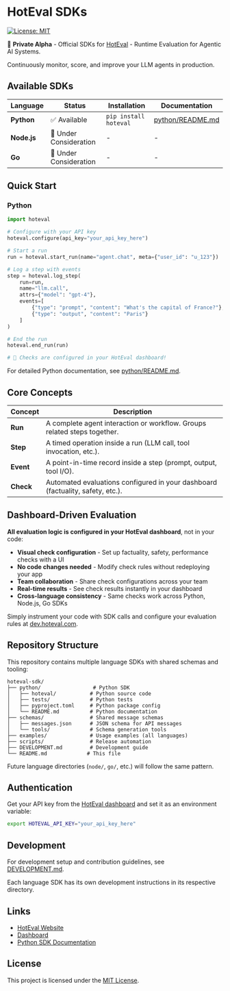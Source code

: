 # HotEval SDKs

[![License: MIT](https://img.shields.io/badge/License-MIT-yellow.svg)](LICENSE)

🎉 **Private Alpha** - Official SDKs for [HotEval](https://dev.hoteval.com) - Runtime Evaluation for Agentic AI Systems.

Continuously monitor, score, and improve your LLM agents in production.

## Available SDKs

| Language | Status | Installation | Documentation |
|----------|--------|-------------|---------------|
| **Python** | ✅ Available | `pip install hoteval` | [python/README.md](python/README.md) |
| **Node.js** | 🔄 Under Consideration | - | - |
| **Go** | 🔄 Under Consideration | - | - |

## Quick Start

### Python

```python
import hoteval

# Configure with your API key
hoteval.configure(api_key="your_api_key_here")

# Start a run
run = hoteval.start_run(name="agent.chat", meta={"user_id": "u_123"})

# Log a step with events
step = hoteval.log_step(
    run=run,
    name="llm.call",
    attrs={"model": "gpt-4"},
    events=[
        {"type": "prompt", "content": "What's the capital of France?"},
        {"type": "output", "content": "Paris"}
    ]
)

# End the run
hoteval.end_run(run)

# 🎉 Checks are configured in your HotEval dashboard!
```

For detailed Python documentation, see [python/README.md](python/README.md).

## Core Concepts

| Concept | Description |
|---------|-------------|
| **Run** | A complete agent interaction or workflow. Groups related steps together. |
| **Step** | A timed operation inside a run (LLM call, tool invocation, etc.). |
| **Event** | A point-in-time record inside a step (prompt, output, tool I/O). |
| **Check** | Automated evaluations configured in your dashboard (factuality, safety, etc.). |

## Dashboard-Driven Evaluation

**All evaluation logic is configured in your HotEval dashboard**, not in your code:

- **Visual check configuration** - Set up factuality, safety, performance checks with a UI
- **No code changes needed** - Modify check rules without redeploying your app
- **Team collaboration** - Share check configurations across your team
- **Real-time results** - See check results instantly in your dashboard
- **Cross-language consistency** - Same checks work across Python, Node.js, Go SDKs

Simply instrument your code with SDK calls and configure your evaluation rules at [dev.hoteval.com](https://dev.hoteval.com).

## Repository Structure

This repository contains multiple language SDKs with shared schemas and tooling:

```
hoteval-sdk/
├── python/                 # Python SDK
│   ├── hoteval/           # Python source code
│   ├── tests/             # Python tests
│   ├── pyproject.toml     # Python package config
│   └── README.md          # Python documentation
├── schemas/               # Shared message schemas
│   ├── messages.json      # JSON schema for API messages
│   └── tools/             # Schema generation tools
├── examples/              # Usage examples (all languages)
├── scripts/               # Release automation
├── DEVELOPMENT.md         # Development guide
└── README.md             # This file
```

Future language directories (`node/`, `go/`, etc.) will follow the same pattern.

## Authentication

Get your API key from the [HotEval dashboard](https://dashboard.dev.hoteval.com) and set it as an environment variable:

```bash
export HOTEVAL_API_KEY="your_api_key_here"
```

## Development

For development setup and contribution guidelines, see [DEVELOPMENT.md](DEVELOPMENT.md).

Each language SDK has its own development instructions in its respective directory.

## Links

- [HotEval Website](https://dev.hoteval.com)
- [Dashboard](https://dashboard.dev.hoteval.com)
- [Python SDK Documentation](python/README.md)

## License

This project is licensed under the [MIT License](LICENSE).
